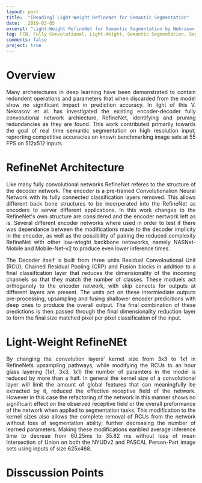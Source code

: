 ```yaml
---
layout: post
title:  "[Reading] Light-Weight RefineNet for Semantic Segmentation"
date:   2019-03-05
excerpt: "Light-Weight RefineNet for Semantic Segmentation by Nekrasov et al."
tag: FCN, Fully Convolutional, Light-Weight, Semantic Segmentation, Segmentation
comments: false
project: true
---
```




Overview
========
<p style='text-align: justify;'>
Many archetectures in deep learning have been demonstrated to contain redundent operations and parameters that when discarded from the model show no significant impact in prediction accuracy. In light of this V. Nekrasov et al. has investigated the existing encoder-decoder fully convolutional network archiecture, RefineNet, identifying and pruning redundancies as they are found. This work contributed primarily towards the goal of real time semantic segmentation on high resolution input; reprorting competitive accuracies on known benchmarking image sets at 55 FPS on 512x512 inputs.
</p>

RefineNet Architecture
======================
<p style='text-align: justify;'>
Like many fully convolutional networks RefineNet referes to the structure of the decoder network. The encoder is a pre-trained Convolutionalion Neural Network with its fully connected classification layers removed. This allows different back bone structures to be incorperated into the RefineNet as encoders to server different applications. In this work changes to the RefineNet's own structure are considered and the encoder nertwork left as is. Several different encoder networks where used in order to test if there was dependance between the modifications made to the decoder implicity in the encoder, as well as the possibility of pairing the reduced complexity RefineNet with other low-wieght backbone netoworks, namely NASNet-Mobile and Mobile-Net-v2 to produce even lower inference times.
</p>
<p style='text-align: justify;'>
The Decoder itself is built from three units Residual Convoloutional Unit (RCU), Chained Residual Pooling (CRP) and Fusion blocks in addition to a final classification layer that reduces the dimensionality of the incoming channels so that they match the number of classes. These moduels act orthoganoly to the encoder network, with skip conects for outputs at different layers are present. The units act on these intermiediate outputs pre-processing, upsampling and fusing shallower encoder predicitions with deep ones to produce the overall output. The final combination of these predictions is then passed through the final dimensionality reduction layer to form the final size matched pixel per pixel classification of the input.
</p>

Light-Weight RefineNEt
======================
<p style='text-align: justify;'>
By changing the convolution layers' kernel size from 3x3 to 1x1 in RefineNets upsampling pathways, while modifying the RCUs to an hour glass layering (1x1, 3x3, 1x1) the number of paramters in the model is reduced by more than a half. In general the kernel size of a convolutional layer will limit the amount of global features that can meaningfully be extracted by it, reduced the effective receptive field of the network. However in this case the refactoring of the network in this manner shows no significant effect on the observed receptive field or the overall preformance of the network when applied to segmentation tasks. This modification to the kernel sizes also allows the complete removal of RCUs from the network without loss of segmentation ability; further decreasing the number of learned parameters. Making these modifications eanbled average inference time to decreae from 60.25ms to 35.82 ms without loss of mean Intersection of Union on both the NYUDv2 and PASCAL Person-Part image sets using inputs of size 625x468.
</p>

Disscussion Points
==================
<p style='text-align: justify;'>

</p>
